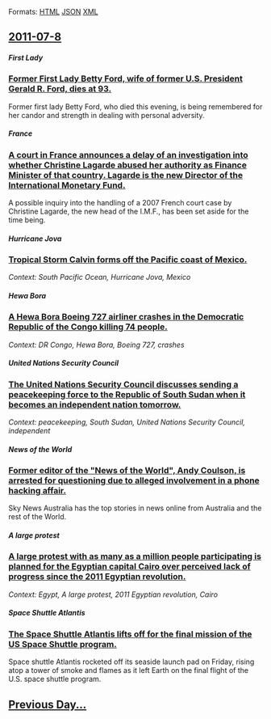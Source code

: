 
Formats: [HTML](2011/07/8/index.html)  [JSON](2011/07/8/index.json)  [XML](2011/07/8/index.xml)  

## [2011-07-8](/news/2011/07/8/index.md)

##### First Lady
### [Former First Lady Betty Ford, wife of former U.S. President Gerald R. Ford, dies at 93. ](/news/2011/07/8/former-first-lady-betty-ford-wife-of-former-u-s-president-gerald-r-ford-dies-at-93.md)
Former first lady Betty Ford, who died this evening, is being remembered for her candor and strength in dealing with personal adversity.

##### France
### [A court in France announces a delay of an investigation into whether Christine Lagarde abused her authority as Finance Minister of that country. Lagarde is the new Director of the International Monetary Fund. ](/news/2011/07/8/a-court-in-france-announces-a-delay-of-an-investigation-into-whether-christine-lagarde-abused-her-authority-as-finance-minister-of-that-coun.md)
A possible inquiry into the handling of a 2007 French court case by Christine Lagarde, the new head of the I.M.F., has been set aside for the time being.

##### Hurricane Jova
### [Tropical Storm Calvin forms off the Pacific coast of Mexico. ](/news/2011/07/8/tropical-storm-calvin-forms-off-the-pacific-coast-of-mexico.md)
_Context: South Pacific Ocean, Hurricane Jova, Mexico_

##### Hewa Bora
### [A Hewa Bora Boeing 727 airliner crashes in the Democratic Republic of the Congo killing 74 people. ](/news/2011/07/8/a-hewa-bora-boeing-727-airliner-crashes-in-the-democratic-republic-of-the-congo-killing-74-people.md)
_Context: DR Congo, Hewa Bora, Boeing 727, crashes_

##### United Nations Security Council
### [The United Nations Security Council discusses sending a peacekeeping force to the Republic of South Sudan when it becomes an independent nation tomorrow. ](/news/2011/07/8/the-united-nations-security-council-discusses-sending-a-peacekeeping-force-to-the-republic-of-south-sudan-when-it-becomes-an-independent-nat.md)
_Context: peacekeeping, South Sudan, United Nations Security Council, independent_

##### News of the World
### [Former editor of the "News of the World", Andy Coulson, is arrested for questioning due to alleged involvement in a phone hacking affair. ](/news/2011/07/8/former-editor-of-the-news-of-the-world-andy-coulson-is-arrested-for-questioning-due-to-alleged-involvement-in-a-phone-hacking-affair.md)
Sky News Australia has the top stories in news online from Australia and the rest of the World.

##### A large protest
### [A large protest with as many as a million people participating is planned for the Egyptian capital Cairo over perceived lack of progress since the 2011 Egyptian revolution. ](/news/2011/07/8/a-large-protest-with-as-many-as-a-million-people-participating-is-planned-for-the-egyptian-capital-cairo-over-perceived-lack-of-progress-sin.md)
_Context: Egypt, A large protest, 2011 Egyptian revolution, Cairo_

##### Space Shuttle Atlantis
### [The Space Shuttle Atlantis lifts off for the final mission of the US Space Shuttle program. ](/news/2011/07/8/the-space-shuttle-atlantis-lifts-off-for-the-final-mission-of-the-us-space-shuttle-program.md)
Space shuttle Atlantis rocketed off its seaside launch pad on Friday, rising atop a tower of smoke and flames as it left Earth on the final flight of the U.S. space shuttle program.

## [Previous Day...](/news/2011/07/7/index.md)

